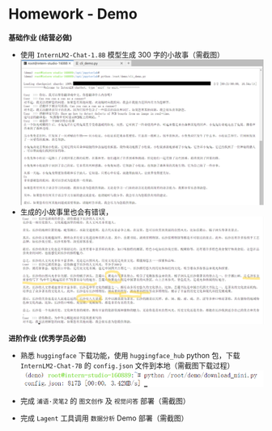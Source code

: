 # **Homework - Demo**
**基础作业 (结营必做)**

- 使用 `InternLM2-Chat-1.8B` 模型生成 300 字的小故事（需截图）
![alt text](work1.png)
- 生成的小故事里也会有错误，
![alt text](work2.png)

**进阶作业 (优秀学员必做)**

- 熟悉 `huggingface` 下载功能，使用 `huggingface_hub` python 包，下载 `InternLM2-Chat-7B` 的 `config.json` 文件到本地（需截图下载过程）
![alt text](work3.png)
- 完成 `浦语·灵笔2` 的 `图文创作` 及 `视觉问答` 部署（需截图）

- 完成 `Lagent` 工具调用 `数据分析` Demo 部署（需截图）
